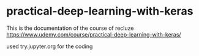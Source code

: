# practical-deep-learning-with-keras
This is the documentation of the course of recluze 
https://www.udemy.com/course/practical-deep-learning-with-keras/

used 
try.jupyter.org for the coding
